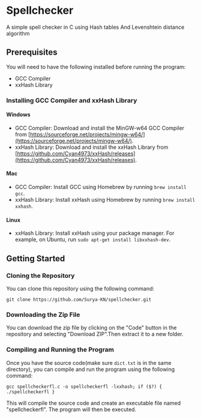 # Spellchecker
A simple spell checker in C using Hash tables And Levenshtein distance algorithm

## Prerequisites

You will need to have the following installed before running the program:

- GCC Compiler
- xxHash Library

### Installing GCC Compiler and xxHash Library

#### Windows

- GCC Compiler: Download and install the MinGW-w64 GCC Compiler from [https://sourceforge.net/projects/mingw-w64/](https://sourceforge.net/projects/mingw-w64/).
- xxHash Library: Download and install the xxHash Library from [https://github.com/Cyan4973/xxHash/releases](https://github.com/Cyan4973/xxHash/releases).

#### Mac

- GCC Compiler: Install GCC using Homebrew by running ``` brew install gcc ```.
- xxHash Library: Install xxHash using Homebrew by running ``` brew install xxhash ```.

#### Linux

- xxHash Library: Install xxHash using your package manager. For example, on Ubuntu, run ``` sudo apt-get install libxxhash-dev ```.

## Getting Started

### Cloning the Repository

You can clone this repository using the following command:

```
git clone https://github.com/Surya-KN/spellchecker.git
```

### Downloading the Zip File

You can download the zip file by clicking on the "Code" button in the repository and selecting "Download ZIP".Then extract it to a new folder.

### Compiling and Running the Program

Once you have the source code(make sure `dict.txt` is in the same directory), you can compile and run the program using the following command:

```
gcc spellcheckerfl.c -o spellcheckerfl -lxxhash; if ($?) { ./spellcheckerfl }
```

This will compile the source code and create an executable file named "spellcheckerfl". The program will then be executed.

